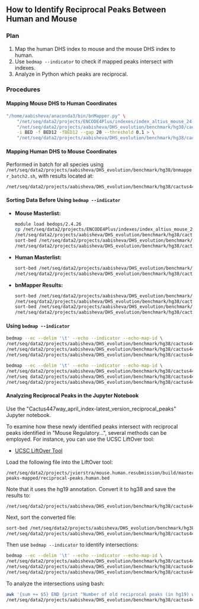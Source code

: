 ## How to Identify Reciprocal Peaks Between Human and Mouse

### Plan
1. Map the human DHS index to mouse and the mouse DHS index to human.
2. Use `bedmap --indicator` to check if mapped peaks intersect with indexes.
3. Analyze in Python which peaks are reciprocal.

### Procedures

#### Mapping Mouse DHS to Human Coordinates
```bash
"/home/aabisheva/anaconda3/bin/bnMapper.py" \
    "/net/seq/data2/projects/ENCODE4Plus/indexes/index_altius_mouse_24-04-17/output/masterlist.only_autosomes.filtered.bed" \
    "/net/seq/data2/projects/aabisheva/DHS_evolution/benchmark/hg38/cactus447way_chain/Homo_sapiens-to-Mus_musculus.chain2" \
    -i BED -f BED12 -fBED12 --gap 20 --threshold 0.1 > \
    "/net/seq/data2/projects/aabisheva/DHS_evolution/benchmark/hg38/cactus447way_reciprocal_mapping/human_to_mouse_nasi_index_april.txt"
```

#### Mapping Human DHS to Mouse Coordinates
Performed in batch for all species using `/net/seq/data2/projects/aabisheva/DHS_evolution/benchmark/hg38/bnmapper_batch2.sh`, with results located at:
```plaintext
/net/seq/data2/projects/aabisheva/DHS_evolution/benchmark/hg38/cactus447way_bnmapper_april_index
```

#### Sorting Data Before Using `bedmap --indicator`
- **Mouse Masterlist:**
    ```bash
    module load bedops/2.4.26
    cp /net/seq/data2/projects/ENCODE4Plus/indexes/index_altius_mouse_24-04-17/output/masterlist.only_autosomes.filtered.bed \
    /net/seq/data2/projects/aabisheva/DHS_evolution/benchmark/hg38/cactus447way_reciprocal_mapping/mouse.masterlist.only_autosomes.filtered.bed
    sort-bed /net/seq/data2/projects/aabisheva/DHS_evolution/benchmark/hg38/cactus447way_reciprocal_mapping/mouse.masterlist.only_autosomes.filtered.bed > \
    /net/seq/data2/projects/aabisheva/DHS_evolution/benchmark/hg38/cactus447way_reciprocal_mapping/mouse.masterlist.only_autosomes.filtered_sorted.bed
    ```

- **Human Masterlist:**
    ```bash
    sort-bed /net/seq/data2/projects/aabisheva/DHS_evolution/benchmark/hg38/masterlist_DHSs_Altius.filtered.04_25.bed > \
    /net/seq/data2/projects/aabisheva/DHS_evolution/benchmark/hg38/cactus447way_reciprocal_mapping/human_masterlist.only_autosomes.filtered.sorted.bed
    ```

- **bnMapper Results:**
    ```bash
    sort-bed /net/seq/data2/projects/aabisheva/DHS_evolution/benchmark/hg38/cactus447way_reciprocal_mapping/human_to_mouse_nasi_index_april.txt > \
    /net/seq/data2/projects/aabisheva/DHS_evolution/benchmark/hg38/cactus447way_reciprocal_mapping/human_to_mouse_nasi_index_april_sorted.txt
    sort-bed /net/seq/data2/projects/aabisheva/DHS_evolution/benchmark/hg38/cactus447way_bnmapper_april_index/Homo_sapiens-to-Mus_musculus_swapped_mapped.txt > \
    /net/seq/data2/projects/aabisheva/DHS_evolution/benchmark/hg38/cactus447way_reciprocal_mapping/Homo_sapiens-to-Mus_musculus_swapped_mapped_sorted.txt
    ```

#### Using `bedmap --indicator`
```bash
bedmap --ec --delim '\t' --echo --indicator --echo-map-id \
/net/seq/data2/projects/aabisheva/DHS_evolution/benchmark/hg38/cactus447way_reciprocal_mapping/human_to_mouse_nasi_index_april_sorted.txt \
/net/seq/data2/projects/aabisheva/DHS_evolution/benchmark/hg38/cactus447way_reciprocal_mapping/human_masterlist.only_autosomes.filtered.sorted.bed > \
/net/seq/data2/projects/aabisheva/DHS_evolution/benchmark/hg38/cactus447way_reciprocal_mapping/intersection.txt

bedmap --ec --delim '\t' --echo --indicator --echo-map-id \
/net/seq/data2/projects/aabisheva/DHS_evolution/benchmark/hg38/cactus447way_reciprocal_mapping/Homo_sapiens-to-Mus_musculus_swapped_mapped_sorted.txt \
/net/seq data2/projects/aabisheva/DHS_evolution/benchmark/hg38/cactus447way_reciprocal_mapping/mouse.masterlist.only_autosomes.filtered_sorted.bed > \
/net/seq/data2/projects/aabisheva/DHS_evolution/benchmark/hg38/cactus447way_reciprocal_mapping/intersection_2.txt
```
#### Analyzing Reciprocal Peaks in the Jupyter Notebook
Use the "Cactus447way_april_index-latest_version_reciprocal_peaks" Jupyter notebook.

To examine how these newly identified peaks intersect with reciprocal peaks identified in "Mouse Regulatory...", several methods can be employed. For instance, you can use the UCSC LiftOver tool:

- [UCSC LiftOver Tool](https://genome.ucsc.edu/cgi-bin/hgLiftOver)

Load the following file into the LiftOver tool:
```plaintext
/net/seq/data2/projects/jvierstra/mouse.human.resubmission/build/master-peaks-mapped/reciprocal-peaks.human.bed
```
Note that it uses the hg19 annotation. Convert it to hg38 and save the results to:
```plaintext
/net/seq/data2/projects/aabisheva/DHS_evolution/benchmark/hg38/cactus447way_reciprocal_mapping/uscs_liftover_human_hg19_to_hg38.bed
```

Next, sort the converted file:
```bash
sort-bed /net/seq/data2/projects/aabisheva/DHS_evolution/benchmark/hg38/cactus447way_reciprocal_mapping/uscs_liftover_human_hg19_to_hg38.bed >\
/net/seq/data2/projects/aabisheva/DHS_evolution/benchmark/hg38/cactus447way_reciprocal_mapping/uscs_liftover_human_hg19_to_hg38_sorted.bed
```

Then use `bedmap --indicator` to identify intersections:
```bash
bedmap --ec --delim '\t' --echo --indicator --echo-map-id \
/net/seq/data2/projects/aabisheva/DHS_evolution/benchmark/hg38/cactus447way_reciprocal_mapping/uscs_liftover_human_hg19_to_hg38_sorted.bed \
/net/seq/data2/projects/aabisheva/DHS_evolution/benchmark/hg38/cactus447way_reciprocal_mapping/new_approach_05_07/reciprocal-peaks.human.bed >\
/net/seq/data2/projects/aabisheva/DHS_evolution/benchmark/hg38/cactus447way_reciprocal_mapping/uscs_liftover_intersect.txt
```

To analyze the intersections using bash:
```bash
awk '{sum += $5} END {print "Number of old reciprocal peaks (in hg19) which have intersection with new reciprocal peaks (in hg38) - another algorithm:", sum}' \
/net/seq/data2/projects/aabisheva/DHS_evolution/benchmark/hg38/cactus447way_reciprocal_mapping/uscs_liftover_intersect.txt
```
